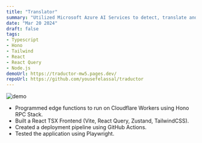 ```yaml
---
title: "Translator"
summary: "Utilized Microsoft Azure AI Services to detect, translate and pronounce text in multiple languages."
date: "Mar 20 2024"
draft: false
tags:
- Typescript
- Hono
- Tailwind
- React
- React Query
- Node.js
demoUrl: https://traductor-mw5.pages.dev/
repoUrl: https://github.com/yousefelassal/traductor
---
```


<img src="https://utfs.io/f/69beea84-c5f0-4eb5-824d-2f798d101299-or4hu5.png" alt="demo">

- Programmed edge functions to run on Cloudflare Workers using Hono RPC Stack.
- Built a React TSX Frontend (Vite, React Query, Zustand, TailwindCSS).
- Created a deployment pipeline using GitHub Actions.
- Tested the application using Playwright.
